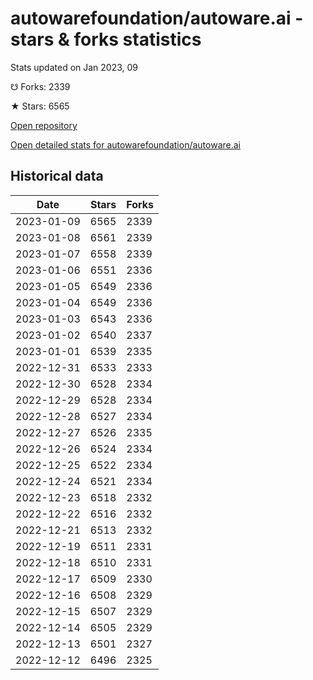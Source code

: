 # autowarefoundation/autoware.ai - stars & forks statistics

Stats updated on Jan 2023, 09

☋ Forks: 2339

★ Stars: 6565

[Open repository](https://github.com/autowarefoundation/autoware.ai)

[Open detailed stats for autowarefoundation/autoware.ai](https://reviewgithub.com/rep/autowarefoundation/autoware.ai)

## Historical data
| Date | Stars | Forks |
|------|-------|-------|
| 2023-01-09 | 6565 | 2339 | 
| 2023-01-08 | 6561 | 2339 | 
| 2023-01-07 | 6558 | 2339 | 
| 2023-01-06 | 6551 | 2336 | 
| 2023-01-05 | 6549 | 2336 | 
| 2023-01-04 | 6549 | 2336 | 
| 2023-01-03 | 6543 | 2336 | 
| 2023-01-02 | 6540 | 2337 | 
| 2023-01-01 | 6539 | 2335 | 
| 2022-12-31 | 6533 | 2333 | 
| 2022-12-30 | 6528 | 2334 | 
| 2022-12-29 | 6528 | 2334 | 
| 2022-12-28 | 6527 | 2334 | 
| 2022-12-27 | 6526 | 2335 | 
| 2022-12-26 | 6524 | 2334 | 
| 2022-12-25 | 6522 | 2334 | 
| 2022-12-24 | 6521 | 2334 | 
| 2022-12-23 | 6518 | 2332 | 
| 2022-12-22 | 6516 | 2332 | 
| 2022-12-21 | 6513 | 2332 | 
| 2022-12-19 | 6511 | 2331 | 
| 2022-12-18 | 6510 | 2331 | 
| 2022-12-17 | 6509 | 2330 | 
| 2022-12-16 | 6508 | 2329 | 
| 2022-12-15 | 6507 | 2329 | 
| 2022-12-14 | 6505 | 2329 | 
| 2022-12-13 | 6501 | 2327 | 
| 2022-12-12 | 6496 | 2325 | 

